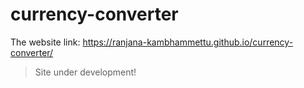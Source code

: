 # currency-converter

The website link: https://ranjana-kambhammettu.github.io/currency-converter/

> Site under development!
